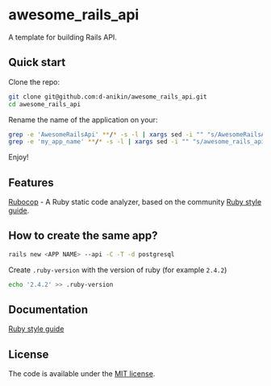 # awesome_rails_api
A template for building Rails API.

## Quick start

Clone the repo:
```sh
git clone git@github.com:d-anikin/awesome_rails_api.git
cd awesome_rails_api
```

Rename the name of the application on your:
```sh
grep -e 'AwesomeRailsApi' **/* -s -l | xargs sed -i "" "s/AwesomeRailsApi/MyAppName/"
grep -e 'my_app_name' **/* -s -l | xargs sed -i "" "s/awesome_rails_api/my_app_name/"
```

Enjoy!

## Features

[Rubocop](http://rubocop.readthedocs.io) - A Ruby static code analyzer, based on the community [Ruby style guide](https://github.com/bbatsov/ruby-style-guide).

## How to create the same app?

```sh
rails new <APP NAME> --api -C -T -d postgresql
```

Create `.ruby-version` with the version of ruby (for example `2.4.2`) 

```sh
echo '2.4.2' >> .ruby-version
```

## Documentation

[Ruby style guide](https://github.com/bbatsov/ruby-style-guide)


## License

The code is available under the [MIT license](LICENSE).
